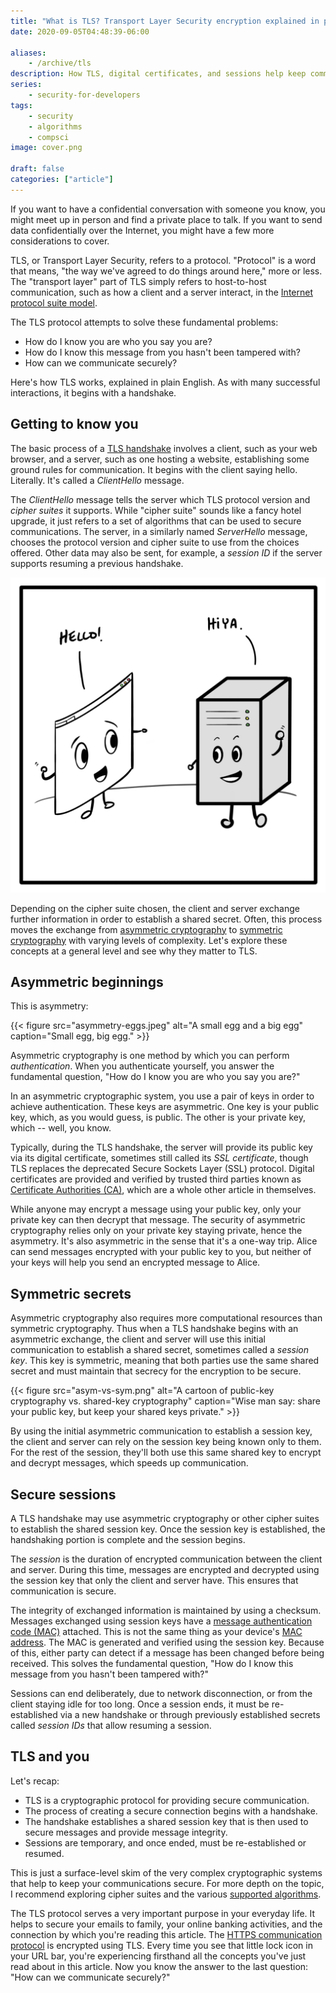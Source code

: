 ```yaml
---
title: "What is TLS? Transport Layer Security encryption explained in plain english"
date: 2020-09-05T04:48:39-06:00

aliases:
    - /archive/tls
description: How TLS, digital certificates, and sessions help keep communications secure.
series:
    - security-for-developers
tags:
    - security
    - algorithms
    - compsci
image: cover.png
 
draft: false
categories: ["article"]
---
```


If you want to have a confidential conversation with someone you know, you might meet up in person and find a private place to talk. If you want to send data confidentially over the Internet, you might have a few more considerations to cover.

TLS, or Transport Layer Security, refers to a protocol. "Protocol" is a word that means, "the way we've agreed to do things around here," more or less. The "transport layer" part of TLS simply refers to host-to-host communication, such as how a client and a server interact, in the [Internet protocol suite model](https://en.wikipedia.org/wiki/Internet_protocol_suite).

The TLS protocol attempts to solve these fundamental problems:

- How do I know you are who you say you are?
- How do I know this message from you hasn't been tampered with?
- How can we communicate securely?

Here's how TLS works, explained in plain English. As with many successful interactions, it begins with a handshake.

## Getting to know you

The basic process of a [TLS handshake](https://en.wikipedia.org/wiki/Transport_Layer_Security#TLS_handshake) involves a client, such as your web browser, and a server, such as one hosting a website, establishing some ground rules for communication. It begins with the client saying hello. Literally. It's called a *ClientHello* message.

The *ClientHello* message tells the server which TLS protocol version and _cipher suites_ it supports. While "cipher suite" sounds like a fancy hotel upgrade, it just refers to a set of algorithms that can be used to secure communications. The server, in a similarly named *ServerHello* message, chooses the protocol version and cipher suite to use from the choices offered. Other data may also be sent, for example, a _session ID_ if the server supports resuming a previous handshake.

![A cartoon of a client and server saying hello](hello-hello.png)

Depending on the cipher suite chosen, the client and server exchange further information in order to establish a shared secret. Often, this process moves the exchange from [asymmetric cryptography](https://en.wikipedia.org/wiki/Public-key_cryptography) to [symmetric cryptography](https://en.wikipedia.org/wiki/Symmetric-key_algorithm) with varying levels of complexity. Let's explore these concepts at a general level and see why they matter to TLS.

## Asymmetric beginnings

This is asymmetry:

{{< figure src="asymmetry-eggs.jpeg" alt="A small egg and a big egg" caption="Small egg, big egg." >}}

Asymmetric cryptography is one method by which you can perform _authentication_. When you authenticate yourself, you answer the fundamental question, "How do I know you are who you say you are?"

In an asymmetric cryptographic system, you use a pair of keys in order to achieve authentication. These keys are asymmetric. One key is your public key, which, as you would guess, is public. The other is your private key, which -- well, you know.

Typically, during the TLS handshake, the server will provide its public key via its digital certificate, sometimes still called its _SSL certificate_, though TLS replaces the deprecated Secure Sockets Layer (SSL) protocol. Digital certificates are provided and verified by trusted third parties known as [Certificate Authorities (CA)](https://en.wikipedia.org/wiki/Certificate_authority), which are a whole other article in themselves.

While anyone may encrypt a message using your public key, only your private key can then decrypt that message. The security of asymmetric cryptography relies only on your private key staying private, hence the asymmetry. It's also asymmetric in the sense that it's a one-way trip. Alice can send messages encrypted with your public key to you, but neither of your keys will help you send an encrypted message to Alice.

## Symmetric secrets

Asymmetric cryptography also requires more computational resources than symmetric cryptography. Thus when a TLS handshake begins with an asymmetric exchange, the client and server will use this initial communication to establish a shared secret, sometimes called a _session key_. This key is symmetric, meaning that both parties use the same shared secret and must maintain that secrecy for the encryption to be secure.

{{< figure src="asym-vs-sym.png" alt="A cartoon of public-key cryptography vs. shared-key cryptography" caption="Wise man say: share your public key, but keep your shared keys private." >}}

By using the initial asymmetric communication to establish a session key, the client and server can rely on the session key being known only to them. For the rest of the session, they'll both use this same shared key to encrypt and decrypt messages, which speeds up communication.

## Secure sessions

A TLS handshake may use asymmetric cryptography or other cipher suites to establish the shared session key. Once the session key is established, the handshaking portion is complete and the session begins.

The _session_ is the duration of encrypted communication between the client and server. During this time, messages are encrypted and decrypted using the session key that only the client and server have. This ensures that communication is secure.

The integrity of exchanged information is maintained by using a checksum. Messages exchanged using session keys have a [message authentication code (MAC)](https://en.wikipedia.org/wiki/Message_authentication_code) attached. This is not the same thing as your device's [MAC address](https://en.wikipedia.org/wiki/MAC_address). The MAC is generated and verified using the session key. Because of this, either party can detect if a message has been changed before being received. This solves the fundamental question, "How do I know this message from you hasn't been tampered with?"

Sessions can end deliberately, due to network disconnection, or from the client staying idle for too long. Once a session ends, it must be re-established via a new handshake or through previously established secrets called _session IDs_ that allow resuming a session.

## TLS and you

Let's recap:

- TLS is a cryptographic protocol for providing secure communication.
- The process of creating a secure connection begins with a handshake.
- The handshake establishes a shared session key that is then used to secure messages and provide message integrity.
- Sessions are temporary, and once ended, must be re-established or resumed.

This is just a surface-level skim of the very complex cryptographic systems that help to keep your communications secure. For more depth on the topic, I recommend exploring cipher suites and the various [supported algorithms](https://en.wikipedia.org/wiki/Cipher_suite#Supported_algorithms).

The TLS protocol serves a very important purpose in your everyday life. It helps to secure your emails to family, your online banking activities, and the connection by which you're reading this article. The [HTTPS communication protocol](https://en.wikipedia.org/wiki/HTTPS) is encrypted using TLS. Every time you see that little lock icon in your URL bar, you're experiencing firsthand all the concepts you've just read about in this article. Now you know the answer to the last question: "How can we communicate securely?"
